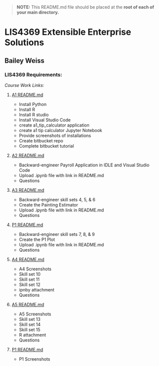 > **NOTE:** This README.md file should be placed at the **root of each of your main directory.**

# LIS4369 Extensible Enterprise Solutions

## Bailey Weiss

### LIS4369 Requirements:

*Course Work Links:*

1. [A1 README.md](a1/README.md "My A1 README.md file")
    - Install Python
    - Install R
    - Install R studio
    - Install Visual Studio Code
    - create a1_tip_calculator application
    - create a1 tip calculator Jupyter Notebook
    - Provide screenshots of installations
    - Create bitbucket repo
    - Complete bitbucket tutorial
  
2. [A2 README.md](a2/README.md "My A2 README.md file")
    - Backward-engineer Payroll Application in IDLE and Visual Studio Code
    - Upload .ipynb file with link in README.md
    - Questions

3. [A3 README.md](a3/README.md "My A3 README.md file")
    - Backward-engineer skill sets 4, 5, & 6
    - Create the Painting Estimator 
    - Upload .ipynb file with link in README.md
    - Questions


4. [P1 README.md](p1/README.md "My P1 README.md file")
    - Backward-engineer skill sets 7, 8, & 9
    - Create the P1 Plot 
    - Upload .ipynb file with link in README.md
    - Questions

5. [A4 README.md](a4/README.md "My A4 README.md file")
    - A4 Screenshots
    - Skill set 10
    - Skill set 11
    - Skill set 12
    - ipnby attachment
    - Questions

6. [A5 README.md](a5/README.md "My A5 README.md file")
    - A5 Screenshots
    - Skill set 13
    - Skill set 14
    - Skill set 15
    - R attachment
    - Questions

7. [P1 README.md](p1/README.md "My p1 README.md file")
    - P1 Screenshots